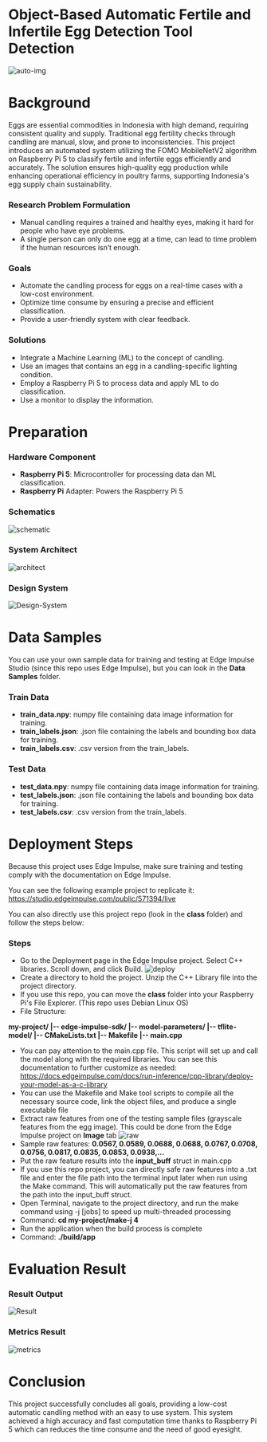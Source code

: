 # Object-Based Automatic Fertile and Infertile Egg Detection Tool Detection
![auto-img](assets/eggs-chickens.jpg)

# Background
Eggs are essential commodities in Indonesia with high demand, requiring consistent quality and supply. Traditional egg fertility checks through candling are manual, slow, and prone to inconsistencies. This project introduces an automated system utilizing the FOMO MobileNetV2 algorithm on Raspberry Pi 5 to classify fertile and infertile eggs efficiently and accurately. The solution ensures high-quality egg production while enhancing operational efficiency in poultry farms, supporting Indonesia's egg supply chain sustainability.

### Research Problem Formulation
- Manual candling requires a trained and healthy eyes, making it hard for people who have eye problems.
- A single person can only do one egg at a time, can lead to time problem if the human resources isn’t enough.

### Goals
- Automate the candling process for eggs on a real-time cases  with a low-cost environment.
- Optimize time consume by ensuring a precise and efficient classification.
- Provide a user-friendly system with clear feedback.

### Solutions
- Integrate a Machine Learning (ML) to the concept of candling.
- Use an images that contains an egg in a candling-specific lighting condition.
- Employ a Raspberry Pi 5 to process data and apply ML to do classification.
- Use a monitor to display the information.

# Preparation
### Hardware Component
- **Raspberry Pi 5**: Microcontroller for processing data dan ML classification.
- **Raspberry Pi** Adapter: Powers the Raspberry Pi 5

### Schematics
![schematic](assets/Raspberry-5-schematics.png)

### System Architect
![architect](assets/Design-System-Flow.png)

### Design System
![Design-System](assets/system-architect.png)

# Data Samples
You can use your own sample data for training and testing at Edge Impulse Studio (since this repo uses Edge Impulse), but you can look in the **Data Samples** folder.

### Train Data
- **train_data.npy**: numpy file containing data image information for training.
- **train_labels.json**: .json file containing the labels and bounding box data for training.
- **train_labels.csv**: .csv version from the train_labels.

### Test Data
- **test_data.npy**: numpy file containing data image information for training.
- **test_labels.json**: .json file containing the labels and bounding box data for training.
- **test_labels.csv**: .csv version from the train_labels.
  
# Deployment Steps
Because this project uses Edge Impulse, make sure training and testing comply with the documentation on Edge Impulse.

You can see the following example project to replicate it:
https://studio.edgeimpulse.com/public/571394/live

You can also directly use this project repo (look in the **class** folder) and follow the steps below:

### Steps
- Go to the Deployment page in the Edge Impulse project. Select C++ libraries. Scroll down, and click Build.
![deploy](assets/clib.png)
- Create a directory to hold the project. Unzip the C++ Library file into the project directory.
- If you use this repo, you can move the **class** folder into your Raspberry Pi's File Explorer. (This repo uses Debian Linux OS)
- File Structure:

**my-project/
|-- edge-impulse-sdk/
|-- model-parameters/
|-- tflite-model/
|-- CMakeLists.txt
|-- Makefile
|-- main.cpp**

- You can pay attention to the main.cpp file. This script will set up and call the model along with the required libraries. You can see this documentation to further customize as needed: https://docs.edgeimpulse.com/docs/run-inference/cpp-library/deploy-your-model-as-a-c-library
- You can use the Makefile and Make tool scripts to compile all the necessary source code, link the object files, and produce a single executable file
- Extract raw features from one of the testing sample files (grayscale features from the egg image). This could be done from the Edge Impulse project on **Image** tab
![raw](assets/raw-features.png)
- Sample raw features: **0.0567, 0.0589, 0.0688, 0.0688, 0.0767, 0.0708, 0.0756, 0.0817, 0.0835, 0.0853, 0.0938,...**
- Put the raw feature results into the **input_buff** struct in main.cpp
- If you use this repo project, you can directly safe raw features into a .txt file and enter the file path into the terminal input later when run using the Make command. This will automatically put the raw features from the path into the input_buff struct.
- Open Terminal, navigate to the project directory, and run the make command using -j [jobs] to speed up multi-threaded processing
- Command: **cd my-project/make-j 4**
- Run the application when the build process is complete
- Command: **./build/app**


# Evaluation Result

### Result Output
![Result](assets/Test-result.png)

### Metrics Result
![metrics](assets/metrics.png)

# Conclusion
This project successfully concludes all goals, providing a low-cost automatic candling method with an easy to use system. This system achieved a high accuracy and fast computation time thanks to Raspberry Pi 5 which can reduces the time consume and the need of good eyesight.


